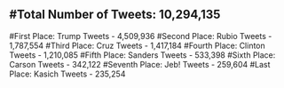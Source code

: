 #Total Number of Tweets: 10,294,135 
---
#First Place: Trump Tweets - 4,509,936
#Second Place: Rubio Tweets - 1,787,554
#Third Place: Cruz Tweets - 1,417,184
#Fourth Place: Clinton Tweets - 1,210,085
#Fifth Place: Sanders Tweets - 533,398
#Sixth Place: Carson Tweets - 342,122
#Seventh Place: Jeb! Tweets - 259,604
#Last Place: Kasich Tweets - 235,254
